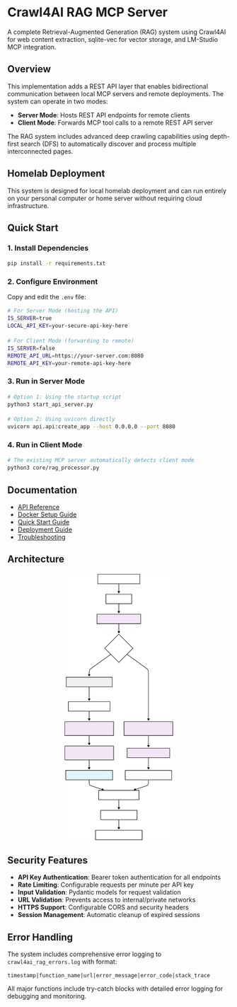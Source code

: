# Crawl4AI RAG MCP Server

A complete Retrieval-Augmented Generation (RAG) system using Crawl4AI for web content extraction, sqlite-vec for vector storage, and LM-Studio MCP integration.

## Overview

This implementation adds a REST API layer that enables bidirectional communication between local MCP servers and remote deployments. The system can operate in two modes:

- **Server Mode**: Hosts REST API endpoints for remote clients
- **Client Mode**: Forwards MCP tool calls to a remote REST API server

The RAG system includes advanced deep crawling capabilities using depth-first search (DFS) to automatically discover and process multiple interconnected pages.

## Homelab Deployment

This system is designed for local homelab deployment and can run entirely on your personal computer or home server without requiring cloud infrastructure.

## Quick Start

### 1. Install Dependencies

```bash
pip install -r requirements.txt
```

### 2. Configure Environment

Copy and edit the `.env` file:

```bash
# For Server Mode (hosting the API)
IS_SERVER=true
LOCAL_API_KEY=your-secure-api-key-here

# For Client Mode (forwarding to remote)
IS_SERVER=false
REMOTE_API_URL=https://your-server.com:8080
REMOTE_API_KEY=your-remote-api-key-here
```

### 3. Run in Server Mode

```bash
# Option 1: Using the startup script
python3 start_api_server.py

# Option 2: Using uvicorn directly
uvicorn api.api:create_app --host 0.0.0.0 --port 8080
```

### 4. Run in Client Mode

```bash
# The existing MCP server automatically detects client mode
python3 core/rag_processor.py
```

## Documentation

- [API Reference](api/)
- [Docker Setup Guide](docker/)
- [Quick Start Guide](guides/quick-start.md)
- [Deployment Guide](guides/deployment.md)
- [Troubleshooting](guides/troubleshooting.md)

## Architecture
<img src="Diagram.svg" alt="Architecture Diagram" style="width: 50%; height: auto; display: block; margin: 0 auto;">

## Security Features

- **API Key Authentication**: Bearer token authentication for all endpoints
- **Rate Limiting**: Configurable requests per minute per API key
- **Input Validation**: Pydantic models for request validation
- **URL Validation**: Prevents access to internal/private networks
- **HTTPS Support**: Configurable CORS and security headers
- **Session Management**: Automatic cleanup of expired sessions

## Error Handling

The system includes comprehensive error logging to `crawl4ai_rag_errors.log` with format:

```
timestamp|function_name|url|error_message|error_code|stack_trace
```

All major functions include try-catch blocks with detailed error logging for debugging and monitoring.

